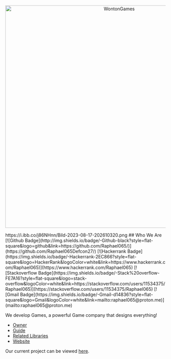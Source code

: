 <div align="center">
	<br />
	<p>
		<a href="https://linktr.ee/raphael065/"><img src="https://i.ibb.co/8jfvy6D/Screenshot-2023-08-17-213344.png" width="700" alt="WontonGames" /></a>
	</p>
</div>
https://i.ibb.co/j86NHnn/Bild-2023-08-17-202610320.png
## Who We Are
[![Github Badge](http://img.shields.io/badge/-Github-black?style=flat-square&logo=github&link=https://github.com/Raphael065/)](https://github.com/Raphael065Defcon27/) 
[![Hackerrank Badge](https://img.shields.io/badge/-Hackerrank-2EC866?style=flat-square&logo=HackerRank&logoColor=white&link=https://www.hackerrank.com/Raphael065)](https://www.hackerrank.com/Raphael065)
[![Stackoverflow Badge](https://img.shields.io/badge/-Stack%20overflow-FE7A16?style=flat-square&logo=stack-overflow&logoColor=white&link=https://stackoverflow.com/users/11534375/Raphael065)](https://stackoverflow.com/users/11534375/Raphael065)
[![Gmail Badge](https://img.shields.io/badge/-Gmail-d14836?style=flat-square&logo=Gmail&logoColor=white&link=mailto:raphael065@proton.me)](mailto:raphael065@proton.me)

We develop Games, a powerful Game company that designs everything! 


- [Owner]
- [Guide]
- [Related Libraries]
- [Website]

Our current project can be viewed [here][Project].

[Owner]: https://github.com/Raphael065
[Guide]: https://github.com/Raphael065
[Related Libraries]: https://discord.com/developers/docs/topics/community-resources#libraries
[Project]: https://github.com/Raphael065
[Website]: linktr.ee/raphael065
